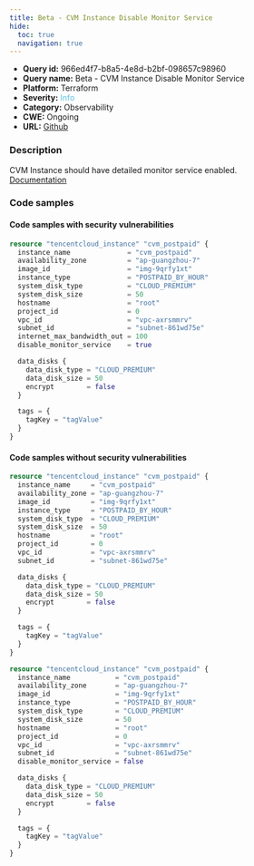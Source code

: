 ```yaml
---
title: Beta - CVM Instance Disable Monitor Service
hide:
  toc: true
  navigation: true
---
```


-   **Query id:** 966ed4f7-b8a5-4e8d-b2bf-098657c98960
-   **Query name:** Beta - CVM Instance Disable Monitor Service
-   **Platform:** Terraform
-   **Severity:** <span style="color:#5bc0de">Info</span>
-   **Category:** Observability
-   **CWE:** Ongoing
-   **URL:** [Github](https://github.com/DataDog/kics/tree/master/assets/queries/terraform/tencentcloud/cvm_instance_disable_monitor_service)

### Description
CVM Instance should have detailed monitor service enabled.<br>
[Documentation](https://registry.terraform.io/providers/tencentcloudstack/tencentcloud/latest/docs/resources/instance#disable_monitor_service)

### Code samples
#### Code samples with security vulnerabilities
```tf title="Positive test num. 1 - tf file" hl_lines="13"
resource "tencentcloud_instance" "cvm_postpaid" {
  instance_name              = "cvm_postpaid"
  availability_zone          = "ap-guangzhou-7"
  image_id                   = "img-9qrfy1xt"
  instance_type              = "POSTPAID_BY_HOUR"
  system_disk_type           = "CLOUD_PREMIUM"
  system_disk_size           = 50
  hostname                   = "root"
  project_id                 = 0
  vpc_id                     = "vpc-axrsmmrv"
  subnet_id                  = "subnet-861wd75e"
  internet_max_bandwidth_out = 100
  disable_monitor_service    = true

  data_disks {
    data_disk_type = "CLOUD_PREMIUM"
    data_disk_size = 50
    encrypt        = false
  }

  tags = {
    tagKey = "tagValue"
  }
}

```


#### Code samples without security vulnerabilities
```tf title="Negative test num. 1 - tf file"
resource "tencentcloud_instance" "cvm_postpaid" {
  instance_name     = "cvm_postpaid"
  availability_zone = "ap-guangzhou-7"
  image_id          = "img-9qrfy1xt"
  instance_type     = "POSTPAID_BY_HOUR"
  system_disk_type  = "CLOUD_PREMIUM"
  system_disk_size  = 50
  hostname          = "root"
  project_id        = 0
  vpc_id            = "vpc-axrsmmrv"
  subnet_id         = "subnet-861wd75e"

  data_disks {
    data_disk_type = "CLOUD_PREMIUM"
    data_disk_size = 50
    encrypt        = false
  }

  tags = {
    tagKey = "tagValue"
  }
}

```
```tf title="Negative test num. 2 - tf file"
resource "tencentcloud_instance" "cvm_postpaid" {
  instance_name           = "cvm_postpaid"
  availability_zone       = "ap-guangzhou-7"
  image_id                = "img-9qrfy1xt"
  instance_type           = "POSTPAID_BY_HOUR"
  system_disk_type        = "CLOUD_PREMIUM"
  system_disk_size        = 50
  hostname                = "root"
  project_id              = 0
  vpc_id                  = "vpc-axrsmmrv"
  subnet_id               = "subnet-861wd75e"
  disable_monitor_service = false

  data_disks {
    data_disk_type = "CLOUD_PREMIUM"
    data_disk_size = 50
    encrypt        = false
  }

  tags = {
    tagKey = "tagValue"
  }
}

```
